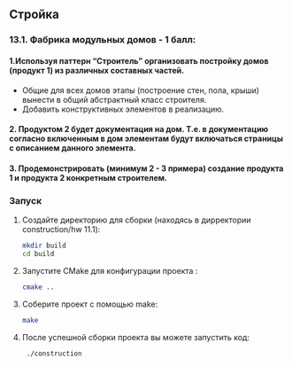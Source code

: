 ## Стройка
### 13.1.  Фабрика модульных домов - 1 балл:
#### 1.Используя паттерн “Строитель” организовать постройку домов (продукт 1) из различных составных частей.
-  Общие для всех домов этапы (построение стен, пола, крыши) вынести в общий абстрактный класс строителя.
-  Добавить конструктивных элементов в реализацию.
#### 2. Продуктом 2 будет документация на дом. Т.е. в документацию согласно включенным в дом элементам будут включаться страницы с описанием данного элемента.
#### 3. Продемонстрировать (минимум 2 - 3 примера) создание продукта 1 и продукта 2 конкретным строителем.

### Запуск

1. Создайте директорию для сборки (находясь в дирректории construction/hw 11.1):
   ```sh
   mkdir build
   cd build
   ```
2. Запустите CMake для конфигурации проекта :

   ```sh
   cmake ..
   ```


3. Соберите проект с помощью make:
   ```sh
   make
   ```
4. После успешной сборки проекта вы можете запустить код:
   ```sh
    ./construction
   ```